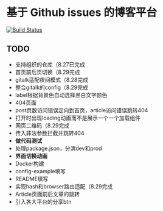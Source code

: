 # 基于 Github issues 的博客平台
[![Build Status](https://travis-ci.org/CoderMing/blogsue.svg?branch=master)](https://travis-ci.org/CoderMing/blogsue)

## TODO
- 支持组织的仓库（8.27已完成
- 首页前后页切换（8.29完成
- gitalk适配夜间模式（8.28完成
- 整合gitalk的config（8.29完成
- label根据背景色自动选择黑白文字颜色
- 404页面
- post页数访问错误定向到首页，article访问错误跳转404
- 打开时出现loading动画而不是展示一个一个加载组件
- 网页二维码（8.29完成
- 传入非法参数拦截并跳转404
- **做代码测试**
- 处理package.json，分清dev和prod
- **界面切换动画**
- Docker构建
- config-example填写
- README填写
- 实现hash和browser路由适配（8.29完成
- Article页面前后文章的跳转
- 引入各大平台的分享btn